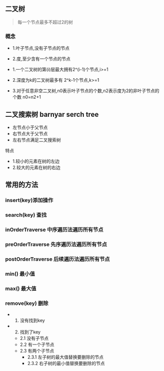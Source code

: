 ## 二叉树

>每一个节点最多不超过2的树

### 概念

- 1.叶子节点,没有子节点的节点
- 2.度,至少含有一个节点的节点

- 1.一个二叉树的第(i)层最大拥有2^(i-1)个节点,i>=1
- 2.深度为k的二叉树最多有 2^k-1个节点,k>=1
- 3.对于任意非空二叉树,n0表示叶子节点的个数,n2表示度为2的非叶子节点的个数 n0=n2+1


## 二叉搜索树 barnyar serch tree

- 左节点小于父节点
- 右节点大于父节点
- 左右节点满足二叉搜索树

特点
- 1.较小的元素在树的左边
- 2.较大的元素在树的右边

## 常用的方法

### insert(key)添加操作

### search(key) 查找


### inOrderTraverse 中序遍历法遍历所有节点

### preOrderTraverse 先序遍历法遍历所有节点

### postOrderTraverse 后续遍历法遍历所有节点

### min() 最小值

### max() 最大值

### remove(key) 删除

- 1. 没有找到key
- 2. 找到了key
  - 2.1 没有子节点
  - 2.2 有一个子节点
  - 2.3 有两个子节点
    - 2.3.1 左子树的最大值替换要删除的节点
    - 2.3.2 右子树的最小值替换要删除的节点 